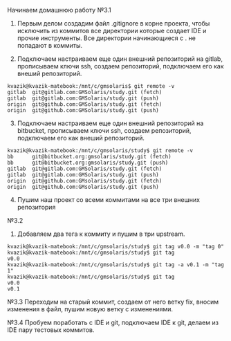 Начинаем домашнюю работу №3.1

1. Первым делом создадим файл .gitignore в корне проекта, чтобы исключить из коммитов все директории которые создает IDE и прочие инструменты. Все директории начинающиеся с . не попадают в коммиты.


2. Подключаем настраиваем еще один внешний репозиторий на gitlab, прописываем ключи ssh, создаем репозиторий, подключаем его как внеший репозиторий.
```
kvazik@kvazik-matebook:/mnt/c/gmsolaris$ git remote -v
gitlab  git@gitlab.com:GMSolaris/study.git (fetch)
gitlab  git@gitlab.com:GMSolaris/study.git (push)
origin  git@github.com:GMSolaris/study.git (fetch)
origin  git@github.com:GMSolaris/study.git (push)
```

3. Подключаем настраиваем еще один внешний репозиторий на bitbucket, прописываем ключи ssh, создаем репозиторий, подключаем его как внеший репозиторий.
```
kvazik@kvazik-matebook:/mnt/c/gmsolaris/study$ git remote -v
bb      git@bitbucket.org:gmsolaris/study.git (fetch)
bb      git@bitbucket.org:gmsolaris/study.git (push)
gitlab  git@gitlab.com:GMSolaris/study.git (fetch)
gitlab  git@gitlab.com:GMSolaris/study.git (push)
origin  git@github.com:GMsolaris/study.git (fetch)
origin  git@github.com:GMsolaris/study.git (push)
```
4. Пушим наш проект со всеми коммитами на все три внешних репозитория

№3.2

1. Добавляем два тега к коммиту и пушим в три upstream.

```
kvazik@kvazik-matebook:/mnt/c/gmsolaris/study$ git tag v0.0 -m "tag 0"
kvazik@kvazik-matebook:/mnt/c/gmsolaris/study$ git tag
v0.0
kvazik@kvazik-matebook:/mnt/c/gmsolaris/study$ git tag -a v0.1 -m "tag 1"
kvazik@kvazik-matebook:/mnt/c/gmsolaris/study$ git tag
v0.0
v0.1
```
№3.3
Переходим на старый коммит, создаем от него ветку fix, вносим изменения в файл, пушим новую ветку с изменениями.

№3.4 Пробуем поработать с IDE и git, подключаем IDE к git, делаем из IDE пару тестовых коммитов.
